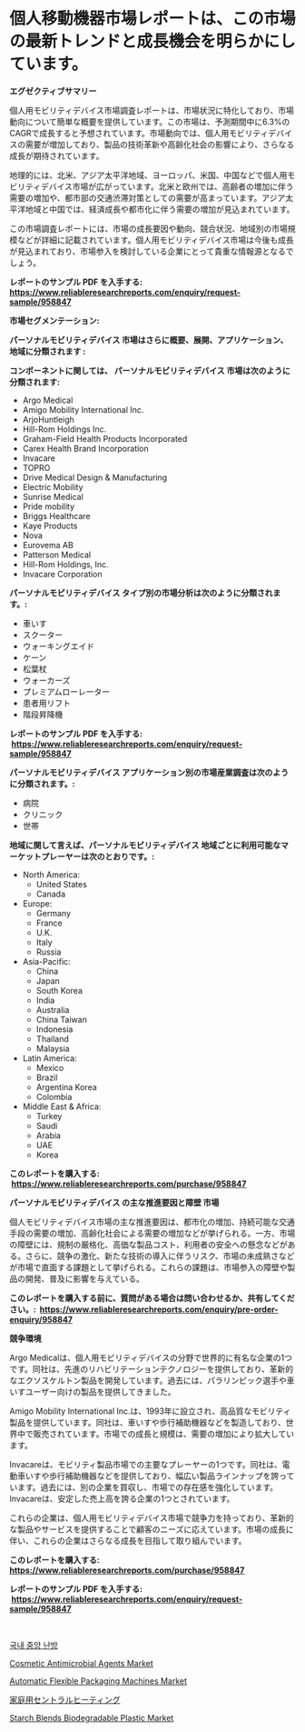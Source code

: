 <p><h1>個人移動機器市場レポートは、この市場の最新トレンドと成長機会を明らかにしています。</h1></p><p><strong>エグゼクティブサマリー</strong></p>
<p><p>個人用モビリティデバイス市場調査レポートは、市場状況に特化しており、市場動向について簡単な概要を提供しています。この市場は、予測期間中に6.3%のCAGRで成長すると予想されています。市場動向では、個人用モビリティデバイスの需要が増加しており、製品の技術革新や高齢化社会の影響により、さらなる成長が期待されています。</p><p>地理的には、北米、アジア太平洋地域、ヨーロッパ、米国、中国などで個人用モビリティデバイス市場が広がっています。北米と欧州では、高齢者の増加に伴う需要の増加や、都市部の交通渋滞対策としての需要が高まっています。アジア太平洋地域と中国では、経済成長や都市化に伴う需要の増加が見込まれています。</p><p>この市場調査レポートには、市場の成長要因や動向、競合状況、地域別の市場規模などが詳細に記載されています。個人用モビリティデバイス市場は今後も成長が見込まれており、市場参入を検討している企業にとって貴重な情報源となるでしょう。</p></p>
<p><strong>レポートのサンプル PDF を入手する: <a href="https://www.reliableresearchreports.com/enquiry/request-sample/958847">https://www.reliableresearchreports.com/enquiry/request-sample/958847</a></strong></p>
<p><strong>市場セグメンテーション:</strong></p>
<p><strong> パーソナルモビリティデバイス 市場はさらに概要、展開、アプリケーション、地域に分類されます :</strong></p>
<p><strong>コンポーネントに関しては、 パーソナルモビリティデバイス 市場は次のように分類されます: &nbsp;</strong></p>
<p><ul><li>Argo Medical</li><li>Amigo Mobility International Inc.</li><li>ArjoHuntleigh</li><li>Hill-Rom Holdings Inc.</li><li>Graham-Field Health Products Incorporated</li><li>Carex Health Brand Incorporation</li><li>Invacare</li><li>TOPRO</li><li>Drive Medical Design & Manufacturing</li><li>Electric Mobility</li><li>Sunrise Medical</li><li>Pride mobility</li><li>Briggs Healthcare</li><li>Kaye Products</li><li>Nova</li><li>Eurovema AB</li><li>Patterson Medical</li><li>Hill-Rom Holdings, Inc.</li><li>Invacare Corporation</li></ul></p>
<p><strong> パーソナルモビリティデバイス タイプ別の市場分析は次のように分類されます。:</strong></p>
<p><ul><li>車いす</li><li>スクーター</li><li>ウォーキングエイド</li><li>ケーン</li><li>松葉杖</li><li>ウォーカーズ</li><li>プレミアムローレーター</li><li>患者用リフト</li><li>階段昇降機</li></ul></p>
<p><strong>レポートのサンプル PDF を入手する: &nbsp;<a href="https://www.reliableresearchreports.com/enquiry/request-sample/958847">https://www.reliableresearchreports.com/enquiry/request-sample/958847</a></strong></p>
<p><strong> パーソナルモビリティデバイス アプリケーション別の市場産業調査は次のように分類されます。:</strong></p>
<p><ul><li>病院</li><li>クリニック</li><li>世帯</li></ul></p>
<p><strong>地域に関して言えば、パーソナルモビリティデバイス 地域ごとに利用可能なマーケットプレーヤーは次のとおりです。:</strong></p>
<p><ul>
    <li>
        North America:
        <ul>
            <li>United States</li>
            <li>Canada</li>
        </ul>
    </li>
    <li>
        Europe:
        <ul>
            <li>Germany</li>
            <li>France</li>
            <li>U.K.</li>
            <li>Italy</li>
            <li>Russia</li>
        </ul>
    </li>
    <li>
        Asia-Pacific:
        <ul>
            <li>China</li>
            <li>Japan</li>
            <li>South Korea</li>
            <li>India</li>
            <li>Australia</li>
            <li>China Taiwan</li>
            <li>Indonesia</li>
            <li>Thailand</li>
            <li>Malaysia</li>
        </ul>
    </li>
    <li>
        Latin America:
        <ul>
            <li>Mexico</li>
            <li>Brazil</li>
            <li>Argentina Korea</li>
            <li>Colombia</li>
        </ul>
    </li>
    <li>
        Middle East & Africa:
        <ul>
            <li>Turkey</li>
            <li>Saudi</li>
            <li>Arabia</li>
            <li>UAE</li>
            <li>Korea</li>
        </ul>
    </li>
    </ul></p>
<p><strong>このレポートを購入する: &nbsp;<a href="https://www.reliableresearchreports.com/purchase/958847">https://www.reliableresearchreports.com/purchase/958847</a></strong></p>
<p><strong>パーソナルモビリティデバイス の主な推進要因と障壁 市場</strong></p>
<p><p>個人モビリティデバイス市場の主な推進要因は、都市化の増加、持続可能な交通手段の需要の増加、高齢化社会による需要の増加などが挙げられる。一方、市場の障壁には、規制の厳格化、高価な製品コスト、利用者の安全への懸念などがある。さらに、競争の激化、新たな技術の導入に伴うリスク、市場の未成熟さなどが市場で直面する課題として挙げられる。これらの課題は、市場参入の障壁や製品の開発、普及に影響を与えている。</p></p>
<p><strong>このレポートを購入する前に、質問がある場合は問い合わせるか、共有してください。:&nbsp; <a href="https://www.reliableresearchreports.com/enquiry/pre-order-enquiry/958847">https://www.reliableresearchreports.com/enquiry/pre-order-enquiry/958847</a></strong></p>
<p><strong>競争環境</strong></p>
<p><p>Argo Medicalは、個人用モビリティデバイスの分野で世界的に有名な企業の1つです。同社は、先進のリハビリテーションテクノロジーを提供しており、革新的なエクソスケルトン製品を開発しています。過去には、パラリンピック選手や車いすユーザー向けの製品を提供してきました。</p><p>Amigo Mobility International Inc.は、1993年に設立され、高品質なモビリティ製品を提供しています。同社は、車いすや歩行補助機器などを製造しており、世界中で販売されています。市場での成長と規模は、需要の増加により拡大しています。</p><p>Invacareは、モビリティ製品市場での主要なプレーヤーの1つです。同社は、電動車いすや歩行補助機器などを提供しており、幅広い製品ラインナップを誇っています。過去には、別の企業を買収し、市場での存在感を強化しています。 Invacareは、安定した売上高を誇る企業の1つとされています。</p><p>これらの企業は、個人用モビリティデバイス市場で競争力を持っており、革新的な製品やサービスを提供することで顧客のニーズに応えています。市場の成長に伴い、これらの企業はさらなる成長を目指して取り組んでいます。</p></p>
<p><strong>このレポートを購入する: &nbsp; <a href="https://www.reliableresearchreports.com/purchase/958847">https://www.reliableresearchreports.com/purchase/958847</a></strong></p>
<p><strong>レポートのサンプル PDF を入手する: &nbsp;<a href="https://www.reliableresearchreports.com/enquiry/request-sample/958847">https://www.reliableresearchreports.com/enquiry/request-sample/958847</a></strong><strong></strong></p>
<p>&nbsp;</p>
<p><p><a href="https://medium.com/@nicolereedvwb97hdh8byvmyr/%EA%B5%AD%EB%82%B4-%EC%A4%91%EC%95%99-%EB%82%9C%EB%B0%A9-%EC%8B%9C%EC%9E%A5%EC%9D%80-%EC%8B%9C%EC%9E%A5-%EC%A0%90%EC%9C%A0%EC%9C%A8-%EC%8B%9C%EC%9E%A5-%EB%8F%99%ED%96%A5-%EB%B0%8F-%EC%8B%9C%EC%9E%A5-%EC%84%B1%EC%9E%A5%EC%97%90-%EA%B4%80%ED%95%9C-%EC%A0%95%EB%B3%B4%EB%A5%BC-%EC%A0%9C%EA%B3%B5%ED%95%A9%EB%8B%88%EB%8B%A4-da33317721fb">국내 중앙 난방</a></p><p><a href="https://view.publitas.com/reportprime-1/cosmetic-antimicrobial-agents-market-size-share-trends-analysis-report-by-material-by-type-by-end-user-by-region-and-segment-forecasts-2024-2031/">Cosmetic Antimicrobial Agents Market</a></p><p><a href="https://confirmed-shield-e13.notion.site/Automatic-Flexible-Packaging-Machines-Market-Centers-on-Aspects-such-as-Market-Growth-Market-Share--cf4268a26316449d9b6c4b4f032add04">Automatic Flexible Packaging Machines Market</a></p><p><a href="https://medium.com/@joanna-goyvaerts/%E5%9B%BD%E5%86%85%E3%82%BB%E3%83%B3%E3%83%88%E3%83%A9%E3%83%AB%E3%83%92%E3%83%BC%E3%83%86%E3%82%A3%E3%83%B3%E3%82%B0%E5%B8%82%E5%A0%B4%E3%81%AE%E3%83%A1%E3%83%88%E3%83%AA%E3%82%AF%E3%82%B9%E3%82%92%E8%A7%A3%E8%AA%AD%E3%81%99%E3%82%8B-%E5%B8%82%E5%A0%B4%E3%82%B7%E3%82%A7%E3%82%A2-%E3%83%88%E3%83%AC%E3%83%B3%E3%83%89-%E6%88%90%E9%95%B7%E3%83%91%E3%82%BF%E3%83%BC%E3%83%B3-5a837cfe61f6">家庭用セントラルヒーティング</a></p><p><a href="https://funky-papaya-cf4.notion.site/Starch-Blends-Biodegradable-Plastic-Market-Share-Market-New-Trends-Analysis-Report-By-Type-By-App-211cd1ffdea440d7b5ada858516787c9">Starch Blends Biodegradable Plastic Market</a></p></p>